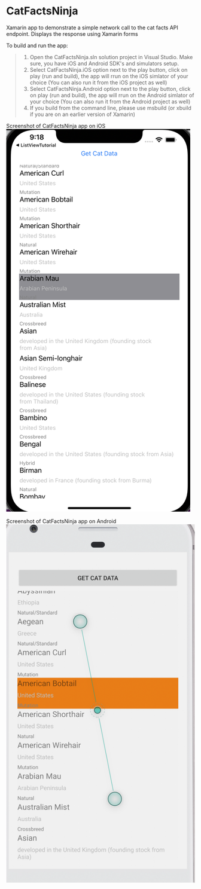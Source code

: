 # CatFactsNinja

Xamarin app to demonstrate a simple network call to the cat facts API endpoint. Displays the response using Xamarin forms


To build and run the app:

> 1. Open the CatFactsNinja.sln solution project in Visual Studio. Make sure, you have iOS and Android SDK's and simulators setup.
> 2. Select CatFactsNinja.iOS option next to the play button, click on play (run and build), the app will rrun on the iOS simlator of your choice (You can also run it from the iOS project as well)
> 3. Select CatFactsNinja.Android option next to the play button, click on play (run and build), the app will rrun on the Android simlator of your choice (You can also run it from the Android project as well)
> 4. If you build from the command line, please use msbuild (or xbuild if you are on an earlier version of Xamarin)

Screenshot of CatFactsNinja app on iOS
![Screenshot of CatFactsNinja app on iOS](iOS.png)

Screenshot of CatFactsNinja app on Android
![Screenshot of CatFactsNinja app on Android](Android.png)
